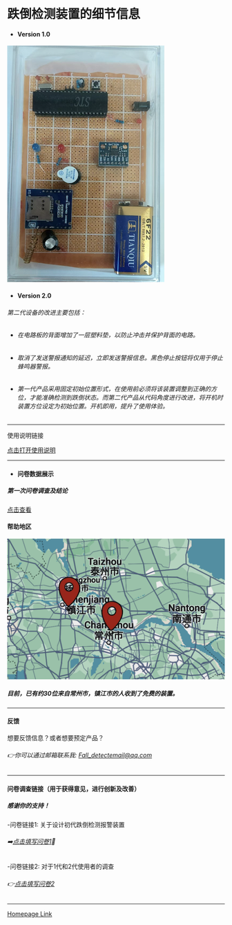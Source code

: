
# 跌倒检测装置的细节信息

- #### Version 1.0
 
![DATA](DEV.png)    


- #### Version 2.0
###### 第二代设备的改进主要包括：

- ###### 在电路板的背面增加了一层塑料垫，以防止冲击并保护背面的电路。
- ###### 取消了发送警报通知的延迟，立即发送警报信息。黑色停止按钮将仅用于停止蜂鸣器警报。
- ###### 第一代产品采用固定初始位置形式，在使用前必须将该装置调整到正确的方位，才能准确检测到跌倒状态。而第二代产品从代码角度进行改进，将开机时装置方位设定为初始位置。开机即用，提升了使用体验。
---

使用说明链接

[点击打开使用说明](https://esperaa.github.io/WebextensionforAutome-/)

---


- #### 问卷数据展示

##### 第一次问卷调查及结论
[点击查看](https://esperaa.github.io/Datacollection/)




  
#### 帮助地区
![MAP](MAP3.png)

##### 目前，已有约30位来自常州市，镇江市的人收到了免费的装置。

---

#### 反馈
想要反馈信息？或者想要预定产品？
###### 👉你可以通过邮箱联系我: Fall_detectemail@qq.com
---
#### 问卷调查链接（用于获得意见，进行创新及改善）
##### 感谢你的支持！

-问卷链接1: 关于设计初代跌倒检测报警装置
###### ➡️[点击填写问卷1](https://v.wjx.cn/vm/Q2Frjo2.aspx#)📝

-问卷链接2: 对于1代和2代使用者的调查
###### 👉[点击填写问卷2](https://www.wjx.cn/vm/Q72F9Z0.aspx# )

---
[Homepage Link](esperaa.github.io/meaidevice/)



